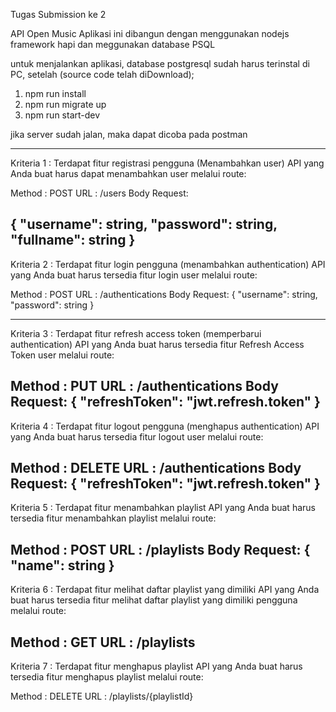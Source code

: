 Tugas Submission ke 2

API Open Music 
Aplikasi ini dibangun dengan menggunakan nodejs framework hapi dan meggunakan database PSQL

untuk menjalankan aplikasi, database postgresql sudah  harus terinstal di PC, setelah 
(source code telah diDownload);
1. npm run install
2. npm run migrate up
3. npm run start-dev

jika server sudah jalan, maka dapat dicoba pada postman

---------------------------------------------------------------------------------------------------------------
Kriteria 1 : Terdapat fitur registrasi pengguna (Menambahkan user)
API yang Anda buat harus dapat menambahkan user melalui route:

Method : POST
URL : /users
Body Request:

{
    "username": string,
    "password": string,
    "fullname": string
}
----------------------------------------------------------------------------------------------------------------
Kriteria 2 : Terdapat fitur login pengguna (menambahkan authentication)
API yang Anda buat harus tersedia fitur login user melalui route:

Method : POST
URL : /authentications
Body Request:
{
    "username": string,
    "password": string
}

------------------------------------------------------------------------------------------------------------------
Kriteria 3 : Terdapat fitur refresh access token (memperbarui authentication)
API yang Anda buat harus tersedia fitur Refresh Access Token user melalui route:

Method : PUT
URL : /authentications
Body Request:
{
    "refreshToken": "jwt.refresh.token"
}
-------------------------------------------------------------------------------------------------------------------
Kriteria 4 : Terdapat fitur logout pengguna (menghapus authentication)
API yang Anda buat harus tersedia fitur logout user melalui route:

Method : DELETE
URL : /authentications
Body Request:
{
    "refreshToken": "jwt.refresh.token"
}
--------------------------------------------------------------------------------------------------------------------
Kriteria 5 : Terdapat fitur menambahkan playlist 
API yang Anda buat harus tersedia fitur menambahkan playlist melalui route:

Method : POST
URL : /playlists
Body Request:
{
    "name": string
}
---------------------------------------------------------------------------------------------------------------------

Kriteria 6 : Terdapat fitur melihat daftar playlist yang dimiliki 
API yang Anda buat harus tersedia fitur melihat daftar playlist yang dimiliki pengguna melalui route:

Method : GET
URL : /playlists
----------------------------------------------------------------------------------------------------------------------
Kriteria 7 : Terdapat fitur menghapus playlist 
API yang Anda buat harus tersedia fitur menghapus playlist melalui route:

Method : DELETE
URL : /playlists/{playlistId}

